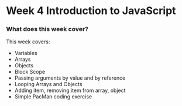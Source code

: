 # Week 4 Introduction to JavaScript

### What does this week cover?

This week covers:  

- Variables
- Arrays
- Objects
- Block Scope
- Passing arguments by value and by reference 
- Looping Arrays and Objects
- Adding item, removing item from array, object
- Simple PacMan coding exercise 
